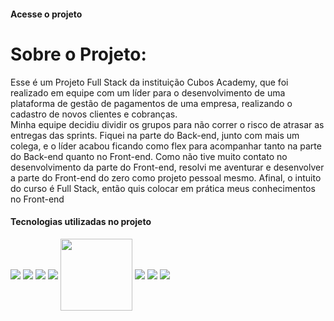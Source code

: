 #### Acesse o projeto



# Sobre o Projeto:

Esse é um Projeto Full Stack da instituição Cubos Academy, que foi realizado em equipe com um líder para o desenvolvimento de uma plataforma de gestão de pagamentos de uma empresa, realizando o cadastro de novos clientes e cobranças. <br> Minha equipe decidiu dividir os grupos para não correr o risco de atrasar as entregas das sprints. Fiquei na parte do Back-end, junto com mais um colega, e o líder acabou ficando como flex para acompanhar tanto na parte do Back-end quanto no Front-end. Como não tive muito contato no desenvolvimento da parte do Front-end, resolvi me aventurar e desenvolver a parte do Front-end do zero como projeto pessoal mesmo. Afinal, o intuito do curso é Full Stack, então quis colocar em prática meus conhecimentos no Front-end


#### Tecnologias utilizadas no projeto

<img align="center" src="https://img.shields.io/badge/JavaScript-F7DF1E?style=for-the-badge&logo=javascript&logoColor=black"> 
<img align="center" src="https://img.shields.io/badge/HTML5-E34F26?style=for-the-badge&logo=html5&logoColor=white"/>
<img align="center" src='https://img.shields.io/badge/React-20232A?style=for-the-badge&logo=react&logoColor=61DAFB'/>
<img align="center" src='https://img.shields.io/badge/CSS3-1572B6?style=for-the-badge&logo=css3&
logoColor=white' />
<img width='115px' align="center"  src='https://shields.io/badge/chakra--ui-black?logo=chakraui&style=for-the-badge%22'/>
<img align="center" src='https://img.shields.io/badge/Node.js-43853D?style=for-the-badge&logo=node.js&logoColor=white' />
<img align="center" src='https://img.shields.io/badge/PostgreSQL-316192?style=for-the-badge&logo=postgresql&logoColor=white' />
<img align="center" src='https://img.shields.io/badge/Express.js-404D59?style=for-the-badge'/>
